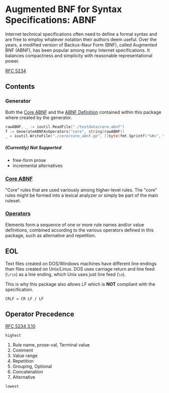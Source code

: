 # Augmented BNF for Syntax Specifications: ABNF
Internet technical specifications often need to define a formal syntax and are free to employ whatever notation their 
authors deem useful. Over the years, a modified version of Backus-Naur Form (BNF), called Augmented BNF (ABNF), has been
popular among many Internet specifications. It balances compactness and simplicity with reasonable representational power.

[RFC 5234](https://tools.ietf.org/html/rfc5234)

## Contents
### Generator
Both the [Core ABNF](./core/core_abnf.go) and the [ABNF Definition](./definition/abnf_definition.go) contained within this package 
where created by the generator.
```go
rawABNF, _ := ioutil.ReadFile("./testdata/core.abnf")
f := GenerateABNFAsOperators("core", string(rawABNF))
_ = ioutil.WriteFile("./core/core_abnf.go", []byte(fmt.Sprintf("%#v", f)), 0644)
```
##### (Currently) Not Supported
- free-form prose
- incremental alternatives

### [Core ABNF](https://godoc.org/github.com/elimity-com/abnf/core)
"Core" rules that are used variously among higher-level rules. The "core" rules might be formed into a lexical analyzer 
or simply be part of the main ruleset.
### [Operators](https://godoc.org/github.com/elimity-com/abnf/operators)
Elements form a sequence of one or more rule names and/or value definitions, combined according to the various operators
defined in this package, such as alternative and repetition.
   
## EOL
Text files created on DOS/Windows machines have different line endings than files created on Unix/Linux. 
DOS uses carriage return and line feed (`\r\n`) as a line ending, which Unix uses just line feed (`\n`).

This is why this package also allows LF which is **NOT** compliant with the specification.
```abnf
CRLF = CR LF / LF
```

## Operator Precedence
[RFC 5234 3.10](https://tools.ietf.org/html/rfc5234#section-3.10)

`highest`

1. Rule name, prose-val, Terminal value
2. Comment
3. Value range
4. Repetition
5. Grouping, Optional
6. Concatenation
7. Alternative

`lowest`